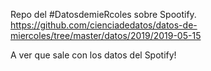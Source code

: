 Repo del #DatosdemieRcoles sobre Spootify. 
https://github.com/cienciadedatos/datos-de-miercoles/tree/master/datos/2019/2019-05-15 

A ver que sale con los datos del Spotify!


